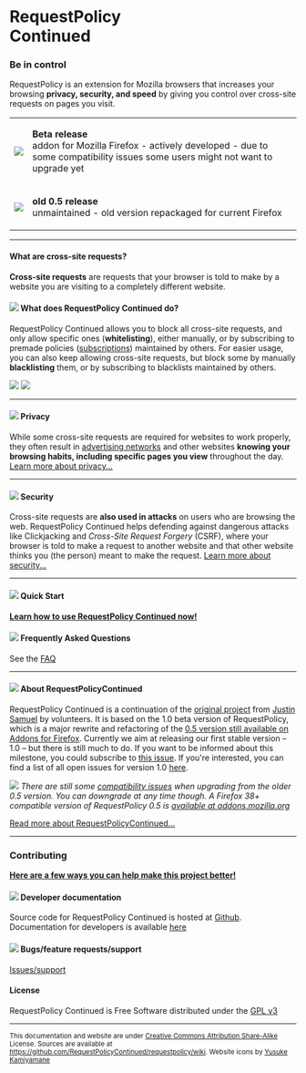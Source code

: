 <div id="header">
<h1 id="header-h1">RequestPolicy<br /><span id="header-continued">Continued</span></h1>
<h3 id="header-subtitle">Be in control</h3>
<p id="header-description">RequestPolicy is an extension for Mozilla browsers that increases your browsing <b>privacy, security, and speed</b> by giving you control over cross-site requests on pages you visit.</p>
</div>



<html>
<table>
<tr>
	<td><a href="https://sslsites.de/requestpolicy.256k.de/requestpolicy-nightly.xpi"><img src="https://raw.githubusercontent.com/wiki/RequestPolicyContinued/requestpolicy/media/add-to-firefox.png" /></a></td>
	<td><p><b>Beta release</b><br/>addon for Mozilla Firefox - actively developed - due to some compatibility issues some users might not want to upgrade yet</p></td>
</tr>
<tr>
	<td><a href="https://addons.mozilla.org/en-US/firefox/addon/requestpolicy-legacy/"><img src="https://raw.githubusercontent.com/wiki/RequestPolicyContinued/requestpolicy/media/download.png" /></a></td>
	<td><p><b>old 0.5 release</b><br/>unmaintained - old version repackaged for current Firefox</p></td>
</tr>
</table>
</html>

------------------------------------------------------------------


#### What are cross-site requests?

**Cross-site requests** are requests that your browser is told to make by a website you are visiting to a completely different website.

#### ![](https://raw.githubusercontent.com/wiki/RequestPolicyContinued/requestpolicy/media/flag-16px.png) What does RequestPolicy Continued do?

RequestPolicy Continued allows you to block all cross-site requests, and only allow specific ones (**whitelisting**), either manually, or by subscribing to premade policies ([subscriptions](#Setting-up---subscriptions)) maintained by others. For easier usage, you can also keep allowing cross-site requests, but block some by manually **blacklisting** them, or by subscribing to blacklists maintained by others.


![](https://raw.githubusercontent.com/wiki/RequestPolicyContinued/requestpolicy/media/rp-1.png) ![](https://raw.githubusercontent.com/wiki/RequestPolicyContinued/requestpolicy/media/rp-2.png)


-----------------------------------------------------

#### ![](https://raw.githubusercontent.com/wiki/RequestPolicyContinued/requestpolicy/media/privacy.png) Privacy

While some cross-site requests are required for websites to work properly, they often result in [advertising networks](https://en.wikipedia.org/wiki/Advertising_network) and other websites **knowing your browsing habits, including specific pages you view** throughout the day. [Learn more about privacy...](Privacy)

---------------------------------

#### ![](https://raw.githubusercontent.com/wiki/RequestPolicyContinued/requestpolicy/media/security.png) Security

Cross-site requests are **also used in attacks** on users who are browsing the web. RequestPolicy Continued helps defending against dangerous attacks like Clickjacking and _Cross-Site Request Forgery_ (CSRF), where your browser is told to make a request to another website and that other website thinks you (the person) meant to make the request. [Learn more about security...](Security)

---------------------------------

#### ![](https://raw.githubusercontent.com/wiki/RequestPolicyContinued/requestpolicy/media/quickstart.png) Quick Start

**[Learn how to use RequestPolicy Continued now!](Quickstart)**

#### ![](https://raw.githubusercontent.com/wiki/RequestPolicyContinued/requestpolicy/media/faq.png) Frequently Asked Questions

See the [FAQ](FAQ)

---------------------------------

#### ![](https://raw.githubusercontent.com/wiki/RequestPolicyContinued/requestpolicy/media/about.png) About RequestPolicyContinued
RequestPolicy Continued is a continuation of the [original project](https://requestpolicy.com/) from [Justin Samuel](https://github.com/jsamuel) by volunteers. It is based on the 1.0 beta version of RequestPolicy, which is a major rewrite and refactoring of the [0.5 version still available on Addons for Firefox](https://addons.mozilla.org/en-US/firefox/addon/requestpolicy-legacy/). Currently we aim at releasing our first stable version – 1.0 – but there is still much to do. If you want to be informed about this milestone, you could subscribe to [this issue](https://github.com/RequestPolicyContinued/requestpolicy/issues/446). If you're interested, you can find a list of all open issues for version 1.0 [here](https://github.com/RequestPolicyContinued/requestpolicy/milestones/1.0).

_![](https://raw.githubusercontent.com/wiki/RequestPolicyContinued/requestpolicy/media/warning.png) There are still some [compatibility issues](https://github.com/RequestPolicyContinued/requestpolicy/issues?q=is%3Aopen+is%3Aissue+label%3A%221.0+vs+0.5%22) when upgrading from the older 0.5 version. You can downgrade at any time though. A Firefox 38+ compatible version of RequestPolicy 0.5 is [available at addons.mozilla.org](https://addons.mozilla.org/en-US/firefox/addon/requestpolicy-legacy/)_




[Read more about RequestPolicyContinued...](About)


-----------------------------------------

### Contributing

**[Here are a few ways you can help make this project better!](Contributing)**

#### ![](https://raw.githubusercontent.com/wiki/RequestPolicyContinued/requestpolicy/media/dev.png) Developer documentation
Source code for RequestPolicy Continued is hosted at [Github](https://github.com/requestpolicycontinued/requestpolicy). Documentation for developers is available [here](Dev)

#### ![](https://raw.githubusercontent.com/wiki/RequestPolicyContinued/requestpolicy/media/bugs.png) Bugs/feature requests/support

[Issues/support](https://github.com/requestpolicycontinued/requestpolicy/issues)


#### License

RequestPolicy Continued is Free Software distributed under the [GPL v3](https://github.com/RequestPolicyContinued/requestpolicy/blob/dev-1.0/LICENSE)

--------------------------------
<sub>This documentation and website are under [Creative Commons Attribution Share-Alike](https://creativecommons.org/licenses/by-sa/4.0/) License. Sources are available at https://github.com/RequestPolicyContinued/requestpolicy/wiki. Website icons by [Yusuke Kamiyamane](http://p.yusukekamiyamane.com/)</sub>
